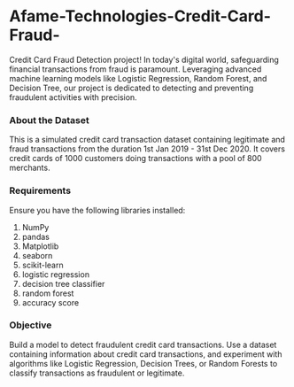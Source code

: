 # Afame-Technologies-Credit-Card-Fraud-
Credit Card Fraud Detection project! In today's digital world, safeguarding financial transactions from fraud is paramount. Leveraging advanced machine learning models like Logistic Regression, Random Forest, and Decision Tree, our project is dedicated to detecting and preventing fraudulent activities with precision.

### About the Dataset
This is a simulated credit card transaction dataset containing legitimate and fraud transactions from the duration 1st Jan 2019 - 31st Dec 2020. It covers credit cards of 1000 customers doing transactions with a pool of 800 merchants.

### Requirements

Ensure you have the following libraries installed:

1. NumPy
2. pandas
3. Matplotlib
4. seaborn
5. scikit-learn
6. logistic regression
7. decision tree classifier
8. random forest
9. accuracy score

### Objective
Build a model to detect fraudulent credit card transactions. Use a dataset containing information about credit card transactions, and experiment with algorithms like Logistic Regression, Decision Trees, or Random Forests to classify transactions as fraudulent or legitimate.
